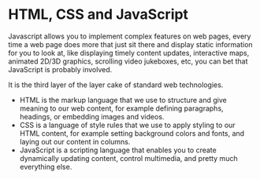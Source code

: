 # HTML, CSS and JavaScript

Javascript allows you to implement complex features on web pages, every time a web page does more that just sit there and display static information for you to look at, like displaying timely content updates, interactive maps, animated 2D/3D graphics, scrolling video jukeboxes, etc, you can bet that JavaScript is probably involved.

It is the third layer of the layer cake of standard web technologies.

* HTML is the markup language that we use to structure and give meaning to our web content, for example defining paragraphs, headings, or embedding images and videos.
* CSS is a language of style rules that we use to apply styling to our HTML content, for example setting background colors and fonts, and laying out our content in columns.
* JavaScript is a scripting language that enables you to create dynamically updating content, control multimedia, and pretty much everything else.
